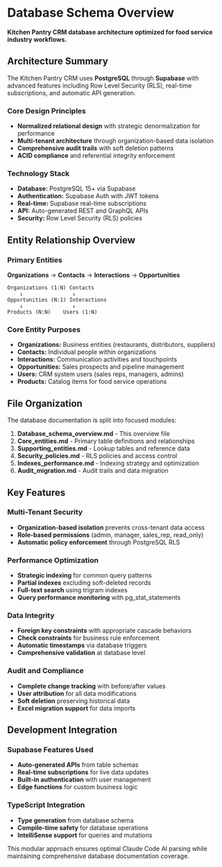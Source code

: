 # Database Schema Overview

**Kitchen Pantry CRM database architecture optimized for food service industry workflows.**

## Architecture Summary

The Kitchen Pantry CRM uses **PostgreSQL** through **Supabase** with advanced features including Row Level Security (RLS), real-time subscriptions, and automatic API generation.

### Core Design Principles

- **Normalized relational design** with strategic denormalization for performance
- **Multi-tenant architecture** through organization-based data isolation  
- **Comprehensive audit trails** with soft deletion patterns
- **ACID compliance** and referential integrity enforcement

### Technology Stack

- **Database:** PostgreSQL 15+ via Supabase
- **Authentication:** Supabase Auth with JWT tokens
- **Real-time:** Supabase real-time subscriptions
- **API:** Auto-generated REST and GraphQL APIs
- **Security:** Row Level Security (RLS) policies

## Entity Relationship Overview

### Primary Entities

**Organizations** → **Contacts** → **Interactions** → **Opportunities**

```
Organizations (1:N) Contacts
    ↓                ↓
Opportunities (N:1) Interactions
    ↓                ↓
Products (N:N)    Users (1:N)
```

### Core Entity Purposes

- **Organizations:** Business entities (restaurants, distributors, suppliers)
- **Contacts:** Individual people within organizations
- **Interactions:** Communication activities and touchpoints
- **Opportunities:** Sales prospects and pipeline management
- **Users:** CRM system users (sales reps, managers, admins)
- **Products:** Catalog items for food service operations

## File Organization

The database documentation is split into focused modules:

1. **Database_schema_overview.md** - This overview file
2. **Core_entities.md** - Primary table definitions and relationships
3. **Supporting_entities.md** - Lookup tables and reference data
4. **Security_policies.md** - RLS policies and access control
5. **Indexes_performance.md** - Indexing strategy and optimization
6. **Audit_migration.md** - Audit trails and data migration

## Key Features

### Multi-Tenant Security
- **Organization-based isolation** prevents cross-tenant data access
- **Role-based permissions** (admin, manager, sales_rep, read_only)
- **Automatic policy enforcement** through PostgreSQL RLS

### Performance Optimization
- **Strategic indexing** for common query patterns
- **Partial indexes** excluding soft-deleted records
- **Full-text search** using trigram indexes
- **Query performance monitoring** with pg_stat_statements

### Data Integrity
- **Foreign key constraints** with appropriate cascade behaviors
- **Check constraints** for business rule enforcement
- **Automatic timestamps** via database triggers
- **Comprehensive validation** at database level

### Audit and Compliance
- **Complete change tracking** with before/after values
- **User attribution** for all data modifications
- **Soft deletion** preserving historical data
- **Excel migration support** for data imports

## Development Integration

### Supabase Features Used
- **Auto-generated APIs** from table schemas
- **Real-time subscriptions** for live data updates
- **Built-in authentication** with user management
- **Edge functions** for custom business logic

### TypeScript Integration
- **Type generation** from database schema
- **Compile-time safety** for database operations
- **IntelliSense support** for queries and mutations

This modular approach ensures optimal Claude Code AI parsing while maintaining comprehensive database documentation coverage.

